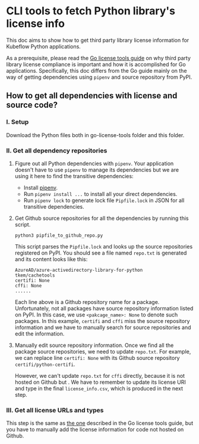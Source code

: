 # CLI tools to fetch Python library's license info

This doc aims to show how to get third party library license information for Kubeflow Python applications.

As a prerequisite, please read the [Go license tools guide](https://github.com/kubeflow/testing/blob/master/py/kubeflow/testing/go-license-tools/README.md) on why third party library license compliance is important and how it is accomplished for Go applications. Specifically, this doc differs from the Go guide mainly on the way of getting dependencies using `pipenv` and source repository from PyPI.

## How to get all dependencies with license and source code?

### I. Setup
Download the Python files both in go-license-tools folder and this folder.

### II. Get all dependency repositories
1. Figure out all Python dependencies with `pipenv`. Your application doesn't have to use `pipenv` to manage its dependencies but we are using it here to find the transitive dependencies:

    - Install [pipenv](https://pypi.org/project/pipenv/).
    - Run `pipenv install ...` to install all your direct dependencies.
    - Run `pipenv lock` to generate lock file `Pipfile.lock` in JSON for all transitive dependencies.

2. Get Github source repositories for all the dependencies by running this script.
    ```
    python3 pipfile_to_github_repo.py
    ```
    This script parses the `Pipfile.lock` and looks up the source repositories registered on PyPI. You should see a file named `repo.txt` is generated and its content looks like this:
    ```
    AzureAD/azure-activedirectory-library-for-python
    tkem/cachetools
    certifi: None
    cffi: None
    ......
    ```
    Each line above is a Github repository name for a package. Unfortunately, not all packages have source repository information listed on PyPI. In this case, we use `<pakcage_name>: None` to denote such packages. In this example, `certifi` and `cffi` miss the source repository information and we have to manually search for source repositories and edit the information.

3. Manually edit source repository information. Once we find all the package source repositories, we need to update `repo.txt`. For example, we can replace
line `certifi: None` with its Github source repository `certifi/python-certifi`.

    However, we can't update `repo.txt` for `cffi` directly, because it is not hosted on Github but . We have to remember to update its license URI and type in the final `license_info.csv`, which is produced in the next step.

### III. Get all license URLs and types
This step is the same as [the one](https://github.com/kubeflow/testing/blob/master/py/kubeflow/testing/go-license-tools/README.md#iii-get-all-license-urls-and-types) described in the Go license tools guide, but you have to manually add the license information for code not hosted on Github.
